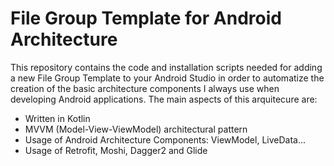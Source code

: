# File Group Template for Android Architecture
This repository contains the code and installation scripts needed for adding a new File Group Template to your Android Studio in order to automatize the creation of the basic architecture components I always use when developing Android applications. The main aspects of this arquitecure are:
* Written in Kotlin
* MVVM (Model-View-ViewModel) architectural pattern
* Usage of Android Architecture Components: ViewModel, LiveData...
* Usage of Retrofit, Moshi, Dagger2 and Glide
